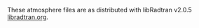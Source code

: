 These atmosphere files are as distributed with libRadtran v2.0.5 [libradtran.org](libradtran.org).


